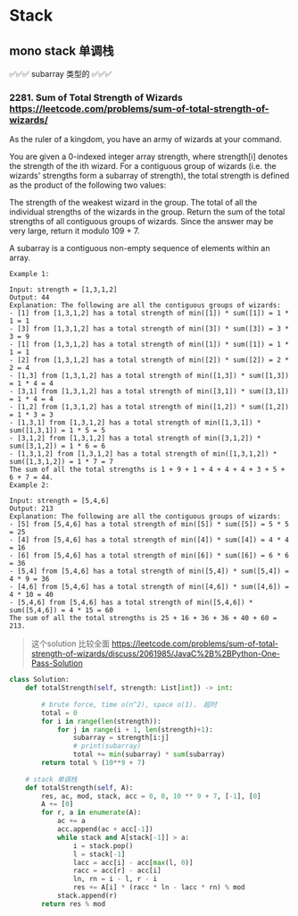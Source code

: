 # Stack 

## mono stack 单调栈

✅✅✅ subarray 类型的 ✅✅✅

### 2281. Sum of Total Strength of Wizards https://leetcode.com/problems/sum-of-total-strength-of-wizards/ 

As the ruler of a kingdom, you have an army of wizards at your command.

You are given a 0-indexed integer array strength, where strength[i] denotes the strength of the ith wizard. For a contiguous group of wizards (i.e. the wizards' strengths form a subarray of strength), the total strength is defined as the product of the following two values:

The strength of the weakest wizard in the group.
The total of all the individual strengths of the wizards in the group.
Return the sum of the total strengths of all contiguous groups of wizards. Since the answer may be very large, return it modulo 109 + 7.

A subarray is a contiguous non-empty sequence of elements within an array.
```
Example 1:

Input: strength = [1,3,1,2]
Output: 44
Explanation: The following are all the contiguous groups of wizards:
- [1] from [1,3,1,2] has a total strength of min([1]) * sum([1]) = 1 * 1 = 1
- [3] from [1,3,1,2] has a total strength of min([3]) * sum([3]) = 3 * 3 = 9
- [1] from [1,3,1,2] has a total strength of min([1]) * sum([1]) = 1 * 1 = 1
- [2] from [1,3,1,2] has a total strength of min([2]) * sum([2]) = 2 * 2 = 4
- [1,3] from [1,3,1,2] has a total strength of min([1,3]) * sum([1,3]) = 1 * 4 = 4
- [3,1] from [1,3,1,2] has a total strength of min([3,1]) * sum([3,1]) = 1 * 4 = 4
- [1,2] from [1,3,1,2] has a total strength of min([1,2]) * sum([1,2]) = 1 * 3 = 3
- [1,3,1] from [1,3,1,2] has a total strength of min([1,3,1]) * sum([1,3,1]) = 1 * 5 = 5
- [3,1,2] from [1,3,1,2] has a total strength of min([3,1,2]) * sum([3,1,2]) = 1 * 6 = 6
- [1,3,1,2] from [1,3,1,2] has a total strength of min([1,3,1,2]) * sum([1,3,1,2]) = 1 * 7 = 7
The sum of all the total strengths is 1 + 9 + 1 + 4 + 4 + 4 + 3 + 5 + 6 + 7 = 44.
Example 2:

Input: strength = [5,4,6]
Output: 213
Explanation: The following are all the contiguous groups of wizards: 
- [5] from [5,4,6] has a total strength of min([5]) * sum([5]) = 5 * 5 = 25
- [4] from [5,4,6] has a total strength of min([4]) * sum([4]) = 4 * 4 = 16
- [6] from [5,4,6] has a total strength of min([6]) * sum([6]) = 6 * 6 = 36
- [5,4] from [5,4,6] has a total strength of min([5,4]) * sum([5,4]) = 4 * 9 = 36
- [4,6] from [5,4,6] has a total strength of min([4,6]) * sum([4,6]) = 4 * 10 = 40
- [5,4,6] from [5,4,6] has a total strength of min([5,4,6]) * sum([5,4,6]) = 4 * 15 = 60
The sum of all the total strengths is 25 + 16 + 36 + 36 + 40 + 60 = 213. 
``` 
> 这个solution 比较全面 
https://leetcode.com/problems/sum-of-total-strength-of-wizards/discuss/2061985/JavaC%2B%2BPython-One-Pass-Solution


```python
class Solution:
    def totalStrength(self, strength: List[int]) -> int:
        
        # brute force, time o(n^2), space o(1)， 超时
        total = 0
        for i in range(len(strength)):
            for j in range(i + 1, len(strength)+1):
                subarray = strength[i:j]
                # print(subarray)
                total += min(subarray) * sum(subarray)
        return total % (10**9 + 7)
            
    # stack 单调栈
    def totalStrength(self, A):
        res, ac, mod, stack, acc = 0, 0, 10 ** 9 + 7, [-1], [0]
        A += [0]
        for r, a in enumerate(A):
            ac += a
            acc.append(ac + acc[-1])
            while stack and A[stack[-1]] > a:
                i = stack.pop()
                l = stack[-1]
                lacc = acc[i] - acc[max(l, 0)]
                racc = acc[r] - acc[i]
                ln, rn = i - l, r - i
                res += A[i] * (racc * ln - lacc * rn) % mod
            stack.append(r)
        return res % mod
``` 


